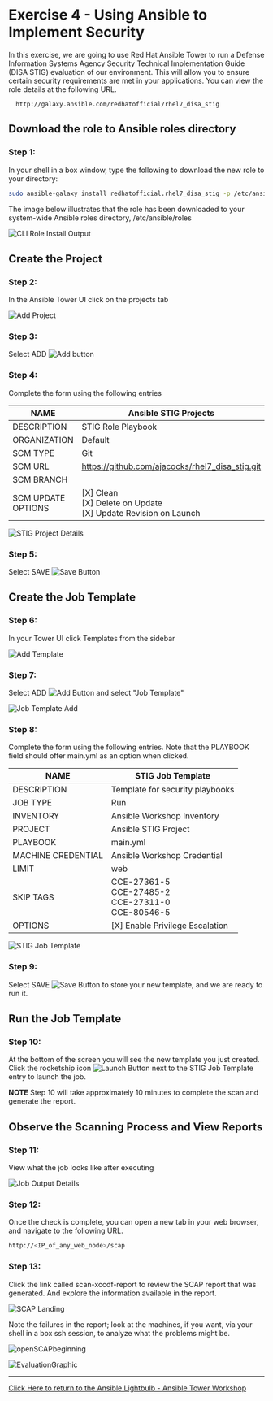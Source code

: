 # Exercise 4 - Using Ansible to Implement Security

In this exercise, we are going to use Red Hat Ansible Tower to run a Defense Information Systems Agency Security Technical Implementation Guide (DISA STIG) evaluation of our environment. This will allow you to ensure certain security requirements are met in your applications. You can view the role details at the following URL.

      http://galaxy.ansible.com/redhatofficial/rhel7_disa_stig

## Download the role to Ansible roles directory


### Step 1:

In your shell in a box window, type the following to download the new role to your directory:
``` bash
sudo ansible-galaxy install redhatofficial.rhel7_disa_stig -p /etc/ansible/roles
```

The image below illustrates that the role has been downloaded to your system-wide Ansible roles directory, /etc/ansible/roles

![CLI Role Install Output](Installoutput.png)

## Create the Project

### Step 2: 

In the Ansible Tower UI click on the projects tab

![Add Project](proj_sidebar.png)


### Step 3: 

Select ADD ![Add button](at_add.png)

### Step 4: 

Complete the form using the following entries

NAME | Ansible STIG Projects
-----|----------------------
DESCRIPTION | STIG Role Playbook
ORGANIZATION | Default
SCM TYPE | Git
SCM URL | https://github.com/ajacocks/rhel7_disa_stig.git
SCM BRANCH |
SCM UPDATE OPTIONS | [X] Clean <br /> [X] Delete on Update <br /> [X] Update Revision on Launch



![STIG Project Details](ProjectDetail.png)

### Step 5: 

Select SAVE ![Save Button](at_save.png)

## Create the Job Template

### Step 6: 

In your Tower UI click Templates from the sidebar

![Add Template](temp_sidebar.png)

### Step 7: 

Select ADD ![Add Button](at_add.png) and select "Job Template"

![Job Template Add](JobTemplateAdd.png)


### Step 8: 

Complete the form using the following entries. Note that the PLAYBOOK field should offer main.yml as an option when clicked.

NAME | STIG Job Template
-----|------------------
DESCRIPTION | Template for security playbooks
JOB TYPE | Run
INVENTORY | Ansible Workshop Inventory
PROJECT | Ansible STIG Project
PLAYBOOK | main.yml
MACHINE CREDENTIAL | Ansible Workshop Credential
LIMIT | web
SKIP TAGS | CCE-27361-5 <br /> CCE-27485-2 <br /> CCE-27311-0 <br /> CCE-80546-5
OPTIONS | [X] Enable Privilege Escalation

![STIG Job Template](JobTemplate.png)

### Step 9: 

Select SAVE ![Save Button](at_save.png) to store your new template, and we are ready to run it.

## Run the Job Template

### Step 10:

At the bottom of the screen you will see the new template you just created. Click the rocketship icon ![Launch Button](at_launch_icon.png) next to the STIG Job Template entry to launch the job.

**NOTE**
Step 10 will take approximately 10 minutes to complete the scan and generate the report.

## Observe the Scanning Process and View Reports

### Step 11:

View what the job looks like after executing

![Job Output Details](FinishedJob.png)

### Step 12:

Once the check is complete, you can open a new tab in your web browser, and navigate to the following URL.
``` bash
http://<IP_of_any_web_node>/scap 
```
### Step 13:

Click the link called scan-xccdf-report to review the SCAP report that was generated. And explore the information available in the report.

![SCAP Landing](SCAPLanding.png)

Note the failures in the report; look at the machines, if you want, via your shell in a box ssh session, to analyze what the problems might be.

![openSCAPbeginning](openSCAPbeginning.png)

![EvaluationGraphic](EvaluationGraphic.png)

---

[Click Here to return to the Ansible Lightbulb - Ansible Tower Workshop](../README.md)
